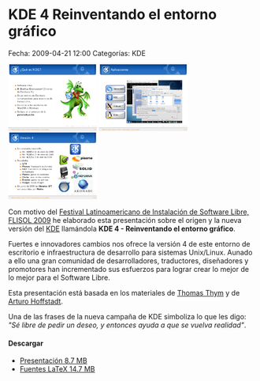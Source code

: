 KDE 4 Reinventando el entorno gráfico
=====================================

Fecha: 2009-04-21 12:00
Categorías: KDE

![Que es KDE](kde-4-reinventando-el-entorno-grafico/03-que-es-kde-small.png) ![KDE Aplicaciones](kde-4-reinventando-el-entorno-grafico/08-aplicaciones-small.png) ![KDE4](kde-4-reinventando-el-entorno-grafico/15-version-4-small.png)

Con motivo del [Festival Latinoamericano de Instalación de Software Libre, FLISOL 2009](http://www.gulag.org.mx/eventos/2009-04-25-flisol.html) he elaborado esta presentación sobre el origen y la nueva versión del [KDE](http://www.kde.org) llamándola **KDE 4 - Reinventando el entorno gráfico**.

Fuertes e innovadores cambios nos ofrece la versión 4 de este entorno de escritorio e infraestructura de desarrollo para sistemas Unix/Linux. Aunado a ello una gran comunidad de desarrolladores, traductores, diseñadores y promotores han incrementado sus esfuerzos para lograr crear lo mejor de lo mejor para el Software Libre.

Esta presentación está basada en los materiales de [Thomas Thym](http://ungethym.blogspot.com/2009/04/presenting-kde-at-linuxinfotag-in.html) y de [Arturo Hoffstadt](http://www.arturo.hoffstadt.cl/wp/2008/08/27/kde-4).

Una de las frases de la nueva campaña de KDE simboliza lo que les digo: _"Sé libre de pedir un deseo, y entonces ayuda a que se vuelva realidad"_.

#### Descargar

* [Presentación 8.7 MB](kde-4-reinventando-el-entorno-grafico/kde-4-reinventando-el-entorno-grafico.pdf)
* [Fuentes LaTeX 14.7 MB](kde-4-reinventando-el-entorno-grafico/kde-4-reinventando-el-entorno-grafico.tar.gz)
